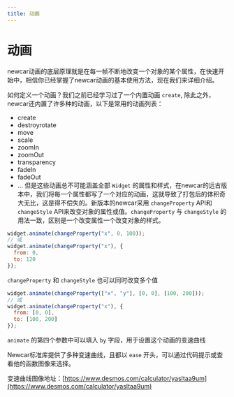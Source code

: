 ```yaml
---
title: 动画
---
```


# 动画

newcar动画的底层原理就是在每一帧不断地改变一个对象的某个属性，在快速开始中，相信你已经掌握了newcar动画的基本使用方法，现在我们来详细介绍。

如何定义一个动画？我们之前已经学习过了一个内置动画 `create`, 除此之外，newcar还内置了许多种的动画，以下是常用的动画列表：

- create
- destroyrotate
- move
- scale
- zoomIn
- zoomOut
- transparency
- fadeIn
- fadeOut
- ...
  但是这些动画总不可能涵盖全部 `Widget` 的属性和样式，在newcar的远古版本中，我们将每一个属性都写了一个对应的动画，这就导致了打包后的体积奇大无比，这是得不偿失的。新版本的newcar采用 `changeProperty` API和 `changeStyle` API来改变对象的属性或值。`changeProperty` 与 `changeStyle` 的用法一致，区别是一个改变属性一个改变对象的样式。

```javascript
widget.animate(changeProperty("x", 0, 100));
// 或
widget.animate(changeProperty("x"), {
  from: 0,
  to: 120
});
```

`changeProperty` 和 `changeStyle` 也可以同时改变多个值

```javascript
widget.animate(changeProperty(["x", "y"], [0, 0], [100, 200]));
// 或
widget.animate(changeProperty("x"), {
  from: [0, 0],
  to: [100, 200]
});
```

`animate` 的第四个参数中可以填入 `by` 字段，用于设置这个动画的变速曲线

Newcar标准库提供了多种变速曲线，且都以 `ease` 开头，可以通过代码提示或查看他的函数图像来选择。

变速曲线图像地址：[https://www.desmos.com/calculator/yasltaa9um](https://www.desmos.com/calculator/yasltaa9um)
